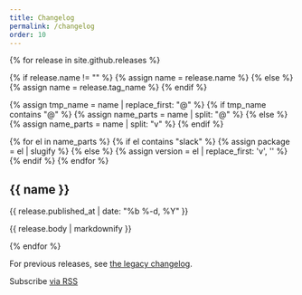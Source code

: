 ```yaml
---
title: Changelog
permalink: /changelog
order: 10
---
```


{% for release in site.github.releases %}

{% if release.name != "" %}
    {% assign name = release.name %}
{% else %}
    {% assign name = release.tag_name %}
{% endif %}

{% assign tmp_name = name | replace_first: "@" %} 
{% if tmp_name contains "@" %}
    {% assign name_parts = name | split: "@" %} 
{% else %}
    {% assign name_parts = name | split: "v" %}
{% endif %}

{% for el in name_parts %}
    {% if el contains "slack" %}
        {% assign package = el | slugify %}
    {% else %}
        {% assign version = el | replace_first: 'v', '' %}
    {% endif %}
{% endfor %}

<div class="card changelog_item" data-ver="{{ version }}" data-pkg="{{ package }}">
<h2 class="flat_grey" id="{{ name | slugify }}">{{ name }}</h2>
<p>{{ release.published_at | date: "%b %-d, %Y" }}</p>

<div class="release_notes">
{{ release.body | markdownify }}
</div>

</div>

{% endfor %}

For previous releases, see [the legacy changelog](https://github.com/slackapi/node-slack-sdk/blob/1.x/CHANGELOG.md).

<p class="rss-subscribe">Subscribe <a href="https://github.com/slackapi/node-slack-sdk/releases.atom">via RSS</a></p>
